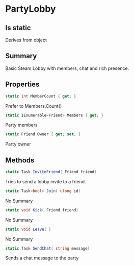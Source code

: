 # PartyLobby

## Is static
Derives from object

## Summary

Basic Steam Lobby with members, chat and rich presence.
## Properties

```c#
static int MemberCount { get; } 
```
Prefer to Members.Count()
```c#
static IEnumerable<Friend> Members { get; } 
```
Party members
```c#
static Friend Owner { get; set; } 
```
Party owner
## Methods

```c#
static Task InviteFriend( Friend friend) 
```
Tries to send a lobby invite to a friend.
```c#
static Task<bool> Join( ulong id) 
```
No Summary
```c#
static void Kick( Friend friend) 
```
No Summary
```c#
static void Leave( ) 
```
No Summary
```c#
static Task SendChat( string message) 
```
Sends a chat message to the party
